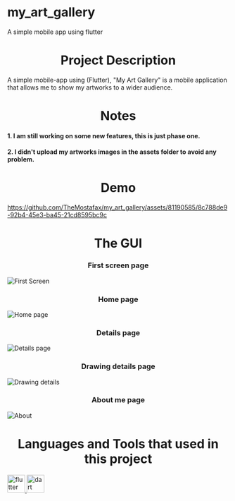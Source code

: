 # my_art_gallery
A simple mobile app using flutter

<h1 align="center">Project Description </h1>

A simple mobile-app using (Flutter), "My Art Gallery" is a mobile application that allows me to show my artworks to a wider audience.



<h1 align="center">Notes</h1>
<h4 align="left">1. I am still working on some new features, this is just phase one.</h4>
<h4 align="left">2. I didn't upload my artworks images in the assets folder to avoid any problem.</h4>




<h1 align="center">Demo</h1>





https://github.com/TheMostafax/my_art_gallery/assets/81190585/8c788de9-92b4-45e3-ba45-21cd8595bc9c






<h1 align="center">The GUI</h1>



<h3 align="center">First screen page</h3>

![First Screen](https://github.com/TheMostafax/my_art_gallery/assets/81190585/dc267e7b-4157-4c43-b2a6-5c9084099095)



<h3 align="center">Home page</h3>


![Home page](https://github.com/TheMostafax/my_art_gallery/assets/81190585/a320bef1-852e-47a9-ba5f-fc2129527a23)



<h3 align="center">Details page</h3>


![Details page](https://github.com/TheMostafax/my_art_gallery/assets/81190585/a0611d6d-c339-4a34-97ac-fac8eec2a306)




<h3 align="center">Drawing details page</h3>


![Drawing details](https://github.com/TheMostafax/my_art_gallery/assets/81190585/e662d909-59b9-4f6a-8052-ef8391d41231)




<h3 align="center">About me page </h3>

![About](https://github.com/TheMostafax/my_art_gallery/assets/81190585/dfa684d1-2f6e-44dc-a989-c8ba54c8a580)


  

<h1 align="center">Languages and Tools that used in this project</h1>
<a href="https://flutter.dev" target="_blank" rel="noreferrer"> <img src="https://www.vectorlogo.zone/logos/flutterio/flutterio-icon.svg" alt="flutter" width="40" height="40"/> </a><a href="https://dart.dev" target="_blank" rel="noreferrer"> <img src="https://www.vectorlogo.zone/logos/dartlang/dartlang-icon.svg" alt="dart" width="40" height="40"/> </a>
